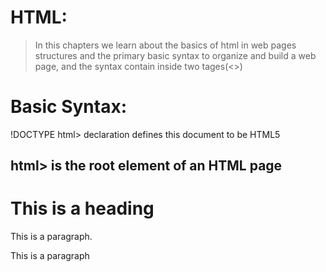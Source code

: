 
# HTML:
> In this chapters we learn about the basics of html in web pages structures and the primary basic syntax to organize and build a web page, and the syntax contain inside two tages(<>)

# Basic Syntax:
!DOCTYPE html> declaration defines this document to be HTML5
## html>  is the root element of an HTML page
## <title>  specifies a title for the document
<body>  contains the visible page content
<h1>  defines a large heading
<p>  defines a paragraph
<strong> for bold
<em> emphasis the word
<nav> use for contain the major navigation on the page
<article> when we describe a separate section and its important if it stays alone
<section> to describe elements of group connected together
<h group> combined a group of heading
<figure> contain a multiple of images under the same title
<a> match elements of web page with a links
<img src=""> for defined the html image and link it to a text
<ol><li> for ordered list
<Ul><li> for unordered list
<footer> for the identify the footer of a page

> note:to close the tag ex:<p></p>




# Basic HTML Page Structure:
<!DOCTYPE html>
<html>
<head>
<title>Page title</title>
</head>
<body>
<h1>This is a heading</h1>
<p>This is a paragraph.</p>
<footer>This is a paragraph</footer>
</body>
</html>

